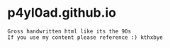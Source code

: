 # p4yl0ad.github.io

```
Gross handwritten html like its the 90s
If you use my content please reference :) kthxbye
```